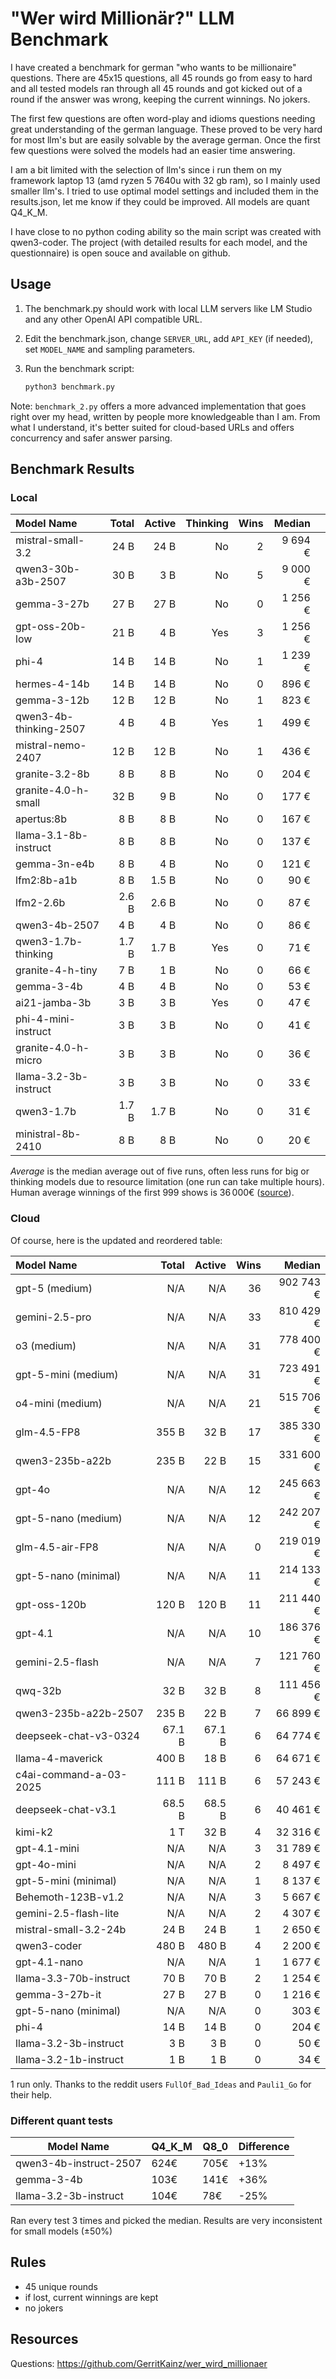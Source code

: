 # "Wer wird Millionär?" LLM Benchmark

I have created a benchmark for german "who wants to be millionaire" questions. There are 45x15 questions, all 45 rounds go from easy to hard and all tested models ran through all 45 rounds and got kicked out of a round if the answer was wrong, keeping the current winnings. No jokers.

The first few questions are often word-play and idioms questions needing great understanding of the german language. These proved to be very hard for most llm's but are easily solvable by the average german. Once the first few questions were solved the models had an easier time answering.

I am a bit limited with the selection of llm's since i run them on my framework laptop 13 (amd ryzen 5 7640u with 32 gb ram), so I mainly used smaller llm's. I tried to use optimal model settings and included them in the results.json, let me know if they could be improved. All models are quant Q4_K_M.

I have close to no python coding ability so the main script was created with qwen3-coder. The project (with detailed results for each model, and the questionnaire) is open souce and available on github.

## Usage

1. The benchmark.py should work with local LLM servers like LM Studio and any other OpenAI API compatible URL.

2. Edit the benchmark.json, change `SERVER_URL`, add `API_KEY` (if needed), set `MODEL_NAME` and sampling parameters.

3. Run the benchmark script:
   
   ```bash
   python3 benchmark.py
   ```

Note: `benchmark_2.py` offers a more advanced implementation that goes right over my head, written by people more knowledgeable than I am. From what I understand, it's better suited for cloud-based URLs and offers concurrency and safer answer parsing.

## Benchmark Results

### Local

| Model Name             | Total | Active | Thinking | Wins |  Median |     |
| :--------------------- | ----: | -----: | -------: | ---: | ------: | --- |
| mistral-small-3.2      |  24 B |   24 B |       No |    2 | 9 694 € |     |
| qwen3-30b-a3b-2507     |  30 B |    3 B |       No |    5 | 9 000 € |     |
| gemma-3-27b            |  27 B |   27 B |       No |    0 | 1 256 € |     |
| gpt-oss-20b-low        |  21 B |    4 B |      Yes |    3 | 1 256 € |     |
| phi-4                  |  14 B |   14 B |       No |    1 | 1 239 € |     |
| hermes-4-14b           |  14 B |   14 B |       No |    0 |   896 € |     |
| gemma-3-12b            |  12 B |   12 B |       No |    1 |   823 € |     |
| qwen3-4b-thinking-2507 |   4 B |    4 B |      Yes |    1 |   499 € |     |
| mistral-nemo-2407      |  12 B |   12 B |       No |    1 |   436 € |     |
| granite-3.2-8b         |   8 B |    8 B |       No |    0 |   204 € |     |
| granite-4.0-h-small    |  32 B |    9 B |       No |    0 |   177 € |     |
| apertus:8b             |   8 B |    8 B |       No |    0 |   167 € |     |
| llama-3.1-8b-instruct  |   8 B |    8 B |       No |    0 |   137 € |     |
| gemma-3n-e4b           |   8 B |    4 B |       No |    0 |   121 € |     |
| lfm2:8b-a1b            |   8 B |  1.5 B |       No |    0 |    90 € |     |
| lfm2-2.6b              | 2.6 B |  2.6 B |       No |    0 |    87 € |     |
| qwen3-4b-2507          |   4 B |    4 B |       No |    0 |    86 € |     |
| qwen3-1.7b-thinking    | 1.7 B |  1.7 B |      Yes |    0 |    71 € |     |
| granite-4-h-tiny       |   7 B |    1 B |       No |    0 |    66 € |     |
| gemma-3-4b             |   4 B |    4 B |       No |    0 |    53 € |     |
| ai21-jamba-3b          |   3 B |    3 B |      Yes |    0 |    47 € |     |
| phi-4-mini-instruct    |   3 B |    3 B |       No |    0 |    41 € |     |
| granite-4.0-h-micro    |   3 B |    3 B |       No |    0 |    36 € |     |
| llama-3.2-3b-instruct  |   3 B |    3 B |       No |    0 |    33 € |     |
| qwen3-1.7b             | 1.7 B |  1.7 B |       No |    0 |    31 € |     |
| ministral-8b-2410      |   8 B |    8 B |       No |    0 |    20 € |     |

*Average* is the median average out of five runs, often less runs for big or thinking models due to resource limitation (one run can take multiple hours). Human average winnings of the first 999 shows is 36 000€ ([source](https://www.stern.de/kultur/tv/jubilaeum-von--wer-wird-millionaer---zahlen-und-fakten-aus-999-ausgaben-3605146.html)).

### Cloud

Of course, here is the updated and reordered table:

| Model Name             |  Total | Active | Wins |    Median |
| :--------------------- | -----: | -----: | ---: | --------: |
| gpt-5 (medium)         |    N/A |    N/A |   36 | 902 743 € |
| gemini-2.5-pro         |    N/A |    N/A |   33 | 810 429 € |
| o3 (medium)            |    N/A |    N/A |   31 | 778 400 € |
| gpt-5-mini (medium)    |    N/A |    N/A |   31 | 723 491 € |
| o4-mini (medium)       |    N/A |    N/A |   21 | 515 706 € |
| glm-4.5-FP8            |  355 B |   32 B |   17 | 385 330 € |
| qwen3-235b-a22b        |  235 B |   22 B |   15 | 331 600 € |
| gpt-4o                 |    N/A |    N/A |   12 | 245 663 € |
| gpt-5-nano (medium)    |    N/A |    N/A |   12 | 242 207 € |
| glm-4.5-air-FP8        |    N/A |    N/A |    0 | 219 019 € |
| gpt-5-nano (minimal)   |    N/A |    N/A |   11 | 214 133 € |
| gpt-oss-120b           |  120 B |  120 B |   11 | 211 440 € |
| gpt-4.1                |    N/A |    N/A |   10 | 186 376 € |
| gemini-2.5-flash       |    N/A |    N/A |    7 | 121 760 € |
| qwq-32b                |   32 B |   32 B |    8 | 111 456 € |
| qwen3-235b-a22b-2507   |  235 B |   22 B |    7 |  66 899 € |
| deepseek-chat-v3-0324  | 67.1 B | 67.1 B |    6 |  64 774 € |
| llama-4-maverick       |  400 B |   18 B |    6 |  64 671 € |
| c4ai-command-a-03-2025 |  111 B |  111 B |    6 |  57 243 € |
| deepseek-chat-v3.1     | 68.5 B | 68.5 B |    6 |  40 461 € |
| kimi-k2                |    1 T |   32 B |    4 |  32 316 € |
| gpt-4.1-mini           |    N/A |    N/A |    3 |  31 789 € |
| gpt-4o-mini            |    N/A |    N/A |    2 |   8 497 € |
| gpt-5-mini (minimal)   |    N/A |    N/A |    1 |   8 137 € |
| Behemoth-123B-v1.2     |    N/A |    N/A |    3 |   5 667 € |
| gemini-2.5-flash-lite  |    N/A |    N/A |    2 |   4 307 € |
| mistral-small-3.2-24b  |   24 B |   24 B |    1 |   2 650 € |
| qwen3-coder            |  480 B |  480 B |    4 |   2 200 € |
| gpt-4.1-nano           |    N/A |    N/A |    1 |   1 677 € |
| llama-3.3-70b-instruct |   70 B |   70 B |    2 |   1 254 € |
| gemma-3-27b-it         |   27 B |   27 B |    0 |   1 216 € |
| gpt-5-nano (minimal)   |    N/A |    N/A |    0 |     303 € |
| phi-4                  |   14 B |   14 B |    0 |     204 € |
| llama-3.2-3b-instruct  |    3 B |    3 B |    0 |      50 € |
| llama-3.2-1b-instruct  |    1 B |    1 B |    0 |      34 € |

1 run only. Thanks to the reddit users `FullOf_Bad_Ideas` and `Pauli1_Go` for their help.

### Different quant tests

| Model Name             | Q4_K_M | Q8_0 | Difference |
| ---------------------- | ------ | ---- | ---------- |
| qwen3-4b-instruct-2507 | 624€   | 705€ | +13%       |
| gemma-3-4b             | 103€   | 141€ | +36%       |
| llama-3.2-3b-instruct  | 104€   | 78€  | -25%       |

Ran every test 3 times and picked the median. Results are very inconsistent for small models (±50%)

## Rules

- 45 unique rounds
- if lost, current winnings are kept
- no jokers

## Resources

Questions: https://github.com/GerritKainz/wer_wird_millionaer
